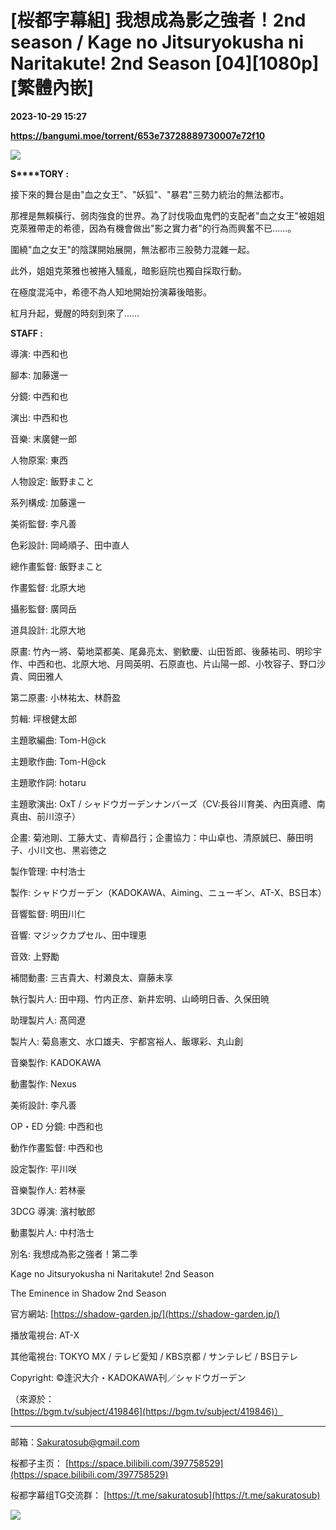 # [桜都字幕組] 我想成為影之強者！2nd season / Kage no Jitsuryokusha ni Naritakute! 2nd Season [04][1080p][繁體內嵌]

**2023-10-29 15:27**

**https://bangumi.moe/torrent/653e73728889730007e72f10**

![](https://s2.loli.net/2023/10/07/SEV94cvRGnPIbXK.png)

**S****TORY :**

接下來的舞台是由"血之女王"、"妖狐"、"暴君"三勢力統治的無法都市。

那裡是無賴橫行、弱肉強食的世界。為了討伐吸血鬼們的支配者"血之女王"被姐姐克萊雅帶走的希德，因為有機會做出"影之實力者"的行為而興奮不已……。

圍繞"血之女王"的陰謀開始展開，無法都市三股勢力混雜一起。

此外，姐姐克萊雅也被捲入騷亂，暗影庭院也獨自採取行動。

在極度混沌中，希德不為人知地開始扮演幕後暗影。

紅月升起，覺醒的時刻到來了……

  

**STAFF :**  

導演: 中西和也

腳本: 加藤還一

分鏡: 中西和也

演出: 中西和也

音樂: 末廣健一郎

人物原案: 東西

人物設定: 飯野まこと

系列構成: 加藤還一

美術監督: 李凡善

色彩設計: 岡崎順子、田中直人

總作畫監督: 飯野まこと

作畫監督: 北原大地

攝影監督: 廣岡岳

道具設計: 北原大地

原畫: 竹內一將、菊地菜都美、尾鼻亮太、劉歓慶、山田哲郎、後藤祐司、明珍宇作、中西和也、北原大地、月岡英明、石原直也、片山陽一郎、小牧容子、野口沙貴、岡田雅人

第二原畫: 小林祐太、林蔚盈

剪輯: 坪根健太郎

主題歌編曲: Tom-H@ck

主題歌作曲: Tom-H@ck

主題歌作詞: hotaru

主題歌演出: OxT / シャドウガーデンナンバーズ（CV:長谷川育美、內田真禮、南真由、前川涼子）

企畫: 菊池剛、工藤大丈、青柳昌行；企畫協力：中山卓也、清原誠巳、藤田明子、小川文也、黒岩徳之

製作管理: 中村浩士

製作: シャドウガーデン（KADOKAWA、Aiming、ニューギン、AT-X、BS日本）

音響監督: 明田川仁

音響: マジックカプセル、田中理恵

音效: 上野勵

補間動畫: 三吉貴大、村瀬良太、齋藤未享

執行製片人: 田中翔、竹内正彦、新井宏明、山崎明日香、久保田暁

助理製片人: 髙岡遼

製片人: 菊島憲文、水口雄夫、宇都宮裕人、飯塚彩、丸山創

音樂製作: KADOKAWA

動畫製作: Nexus

美術設計: 李凡善

OP・ED 分鏡: 中西和也

動作作畫監督: 中西和也

設定製作: 平川咲

音樂製作人: 若林豪

3DCG 導演: 濱村敏郎

動畫製片人: 中村浩士

別名: 我想成為影之強者！第二季

Kage no Jitsuryokusha ni Naritakute! 2nd Season

The Eminence in Shadow 2nd Season

官方網站: [https://shadow-garden.jp/](https://shadow-garden.jp/)

播放電視台: AT-X

其他電視台: TOKYO MX / テレビ愛知 / KBS京都 / サンテレビ / BS日テレ

Copyright: ©逢沢大介・KADOKAWA刊／シャドウガーデン

（來源於： [https://bgm.tv/subject/419846](https://bgm.tv/subject/419846)）

* * *

邮箱：Sakuratosub@gmail.com  

桜都子主页： [https://space.bilibili.com/397758529](https://space.bilibili.com/397758529)

桜都字幕组TG交流群： [https://t.me/sakuratosub](https://t.me/sakuratosub)

[![](https://s2.loli.net/2022/09/24/KVZlhjNdUEYpuaJ.webp)](https://sm.ms/image/KVZlhjNdUEYpuaJ)